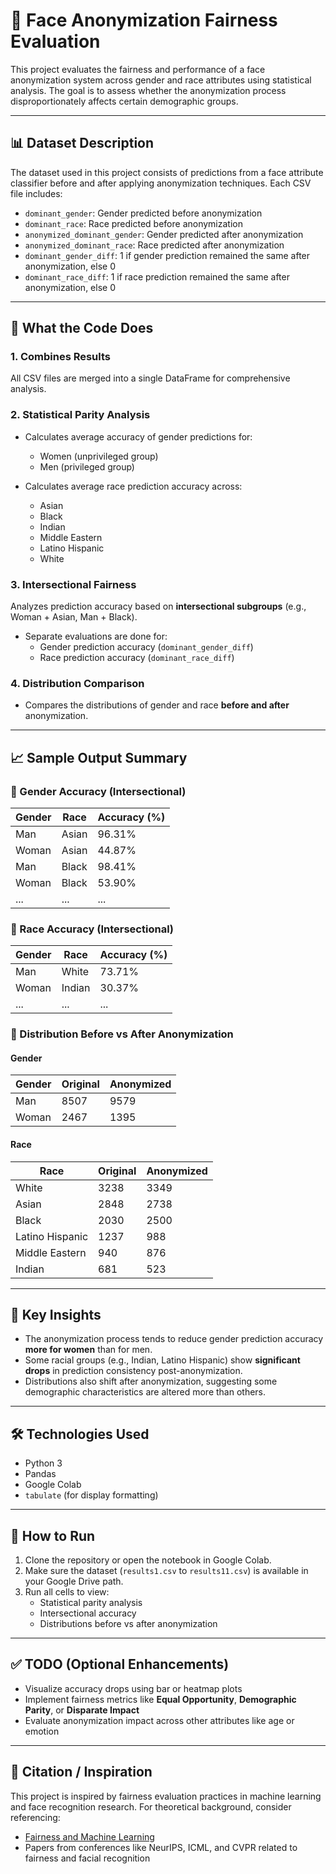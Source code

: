 # 👥 Face Anonymization Fairness Evaluation

This project evaluates the fairness and performance of a face anonymization system across gender and race attributes using statistical analysis. The goal is to assess whether the anonymization process disproportionately affects certain demographic groups.

---

## 📊 Dataset Description

The dataset used in this project consists of predictions from a face attribute classifier before and after applying anonymization techniques. Each CSV file includes:

- `dominant_gender`: Gender predicted before anonymization  
- `dominant_race`: Race predicted before anonymization  
- `anonymized_dominant_gender`: Gender predicted after anonymization  
- `anonymized_dominant_race`: Race predicted after anonymization  
- `dominant_gender_diff`: 1 if gender prediction remained the same after anonymization, else 0  
- `dominant_race_diff`: 1 if race prediction remained the same after anonymization, else 0  

---

## 🧮 What the Code Does

### 1. **Combines Results**
All CSV files are merged into a single DataFrame for comprehensive analysis.

### 2. **Statistical Parity Analysis**
- Calculates average accuracy of gender predictions for:
  - Women (unprivileged group)
  - Men (privileged group)

- Calculates average race prediction accuracy across:
  - Asian
  - Black
  - Indian
  - Middle Eastern
  - Latino Hispanic
  - White

### 3. **Intersectional Fairness**
Analyzes prediction accuracy based on **intersectional subgroups** (e.g., Woman + Asian, Man + Black).

- Separate evaluations are done for:
  - Gender prediction accuracy (`dominant_gender_diff`)
  - Race prediction accuracy (`dominant_race_diff`)

### 4. **Distribution Comparison**
- Compares the distributions of gender and race **before and after** anonymization.

---

## 📈 Sample Output Summary

### 🔹 Gender Accuracy (Intersectional)

| Gender | Race            | Accuracy (%) |
|--------|------------------|--------------|
| Man    | Asian            | 96.31%       |
| Woman  | Asian            | 44.87%       |
| Man    | Black            | 98.41%       |
| Woman  | Black            | 53.90%       |
| ...    | ...              | ...          |

### 🔹 Race Accuracy (Intersectional)

| Gender | Race            | Accuracy (%) |
|--------|------------------|--------------|
| Man    | White            | 73.71%       |
| Woman  | Indian           | 30.37%       |
| ...    | ...              | ...          |

### 🔹 Distribution Before vs After Anonymization

#### Gender

| Gender | Original | Anonymized |
|--------|----------|------------|
| Man    | 8507     | 9579       |
| Woman  | 2467     | 1395       |

#### Race

| Race             | Original | Anonymized |
|------------------|----------|------------|
| White            | 3238     | 3349       |
| Asian            | 2848     | 2738       |
| Black            | 2030     | 2500       |
| Latino Hispanic  | 1237     | 988        |
| Middle Eastern   | 940      | 876        |
| Indian           | 681      | 523        |

---

## 📌 Key Insights

- The anonymization process tends to reduce gender prediction accuracy **more for women** than for men.
- Some racial groups (e.g., Indian, Latino Hispanic) show **significant drops** in prediction consistency post-anonymization.
- Distributions also shift after anonymization, suggesting some demographic characteristics are altered more than others.

---

## 🛠️ Technologies Used

- Python 3  
- Pandas  
- Google Colab  
- `tabulate` (for display formatting)

---

## 📁 How to Run

1. Clone the repository or open the notebook in Google Colab.
2. Make sure the dataset (`results1.csv` to `results11.csv`) is available in your Google Drive path.
3. Run all cells to view:
   - Statistical parity analysis
   - Intersectional accuracy
   - Distributions before vs after anonymization

---

## ✅ TODO (Optional Enhancements)

- Visualize accuracy drops using bar or heatmap plots  
- Implement fairness metrics like **Equal Opportunity**, **Demographic Parity**, or **Disparate Impact**  
- Evaluate anonymization impact across other attributes like age or emotion

---

## 🧠 Citation / Inspiration

This project is inspired by fairness evaluation practices in machine learning and face recognition research. For theoretical background, consider referencing:

- [Fairness and Machine Learning](https://fairmlbook.org/)  
- Papers from conferences like NeurIPS, ICML, and CVPR related to fairness and facial recognition

